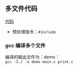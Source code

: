 ## 多文件代码

[代码](../../c_from_hello_code/45_multi-file_code/main.c)

- 预处理指令：`#include`

### gcc 编译多个文件

编译的输出文件为：demo：   
`gcc -I./ -o demo main.c print.c`
